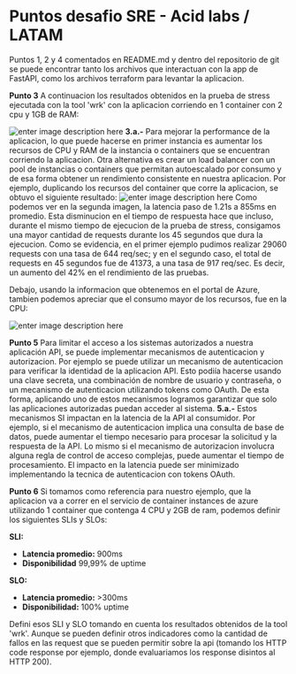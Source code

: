 # Puntos desafio SRE - Acid labs / LATAM

Puntos 1, 2 y 4 comentados en README.md y dentro del repositorio de git se puede encontrar tanto los archivos que interactuan con la app de FastAPI, como los archivos terraform para levantar la aplicacion.

**Punto 3**
A continuacion los resultados obtenidos en la prueba de stress ejecutada con la tool 'wrk' con la aplicacion corriendo en 1 container con 2 cpu y 1GB de RAM:

![enter image description here](https://i.ibb.co/r5PDM9D/benchmark1.png)
**3.a.-** Para mejorar la performance de la aplicacion, lo que puede hacerse en primer instancia es aumentar los recursos de CPU y RAM de la instancia o containers que se encuentran corriendo la aplicacion. Otra alternativa es crear un load balancer con un pool de instancias o containers que permitan autoescalado por consumo y de esa forma obtener un rendimiento consistente en nuestra aplicacion.
Por ejemplo, duplicando los recursos del container que corre la aplicacion, se obtuvo el siguiente resultado:
![enter image description here](https://i.ibb.co/zrGd896/benchmark2.png)
Como podemos ver en la segunda imagen, la latencia paso de 1.21s a 855ms en promedio. Esta disminucion en el tiempo de respuesta hace que incluso, durante el mismo tiempo de ejecucion de la prueba de stress, consigamos una mayor cantidad de requests durante los 45 segundos que dura la ejecucion. Como se evidencia, en el primer ejemplo pudimos realizar 29060 requests con una tasa de 644 req/sec; y en el segundo caso, el total de requests en 45 segundos fue de 41373, a una tasa de 917 req/sec. Es decir, un aumento del 42% en el rendimiento de las pruebas.

Debajo, usando la informacion que obtenemos en el portal de Azure, tambien podemos apreciar que el consumo mayor de los recursos, fue en la CPU:

![enter image description here](https://i.ibb.co/864mrQm/azuremetrics.png)

**Punto 5** 
Para limitar el acceso a los sistemas autorizados a nuestra aplicación API, se puede implementar mecanismos de autenticacion y autorizacion.
Por ejemplo se puede utilizar un mecanismo de autenticacion para verificar la identidad de la aplicacion API. Esto podiía hacerse usando una clave secreta, una combinación de nombre de usuario y contraseña, o un mecanismo de autenticacion utilizando tokens como OAuth. De esta forma, aplicando uno de estos mecanismos logramos garantizar que solo las aplicaciones autorizadas puedan acceder al sistema.
**5.a.-** Estos mecanismos SI impactan en la latencia de la API al consumidor. Por ejemplo, si el mecanismo de autenticacion implica una consulta de base de datos, puede aumentar el tiempo necesario para procesar la solicitud y la respuesta de la API. Lo mismo si el mecanismo de autorizacion involucra alguna regla de control de acceso complejas, puede aumentar el tiempo de procesamiento.
El impacto en la latencia puede ser minimizado implementando la tecnica de autenticacion con tokens OAuth.

**Punto 6**
Si tomamos como referencia para nuestro ejemplo, que la aplicacion va a correr en el servicio de container instances de azure utilizando 1 container que contenga 4 CPU y 2GB de ram, podemos definir los siguientes SLIs y SLOs:

**SLI:**

 - **Latencia promedio:** 900ms
 - **Disponibilidad** 99,99% de uptime
 
 **SLO:**
 - **Latencia promedio:** >300ms
 - **Disponibilidad:** 100% uptime

 Defini esos SLI y SLO tomando en cuenta los resultados obtenidos de la tool 'wrk'. Aunque se pueden definir otros indicadores como la cantidad de fallos en las request que se pueden permitir sobre la api (tomando los HTTP code response por ejemplo, donde evaluariamos los response disintos al HTTP 200).
